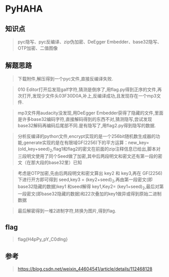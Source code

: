 # PyHAHA

## 知识点

> pyc隐写、pyc反编译、zip伪加密、DeEgger Embedder、base32隐写、OTP加密、二值图像

## 解题思路

> 下载附件,解压得到一个pyc文件,直接反编译失败.

> 010 Editor打开后发现galf字符,猜测是倒序了,用flag.py得到正序的文件,再次打开,发现少文件头03F30D0A,补上,反编译成功,且发现存在一个mp3文件.

> mp3文件用audacity没发现,用DeEgger Embedder获得了隐藏的文件,里面是许多base32编码字符,直接解码得到的东西不对,猜测隐写,尝试发现base32解码再编码后尾部不同.是有隐写了,用flag2.py得到隐写的数据.

> 分析反编译的python文件,encrypt实现的是一个256bit随机数生成器的功能,generate实现的是在有限域GF(2256)下的平方运算：new_key=(old_key+seed)<sub>2</sub>,flag1和flag2的密文在前面的zip注释信息已给出,脚本对三段明文使用了同个Seed做了加密,其中后两段明文和密文还有第一段的密文（在那大段的base32里）已知

> 考虑是OTP加密,先由后两段明文和密文算出 key2 和 key3,再在 GF(2256)下进行开方即可得到 seed,key3 = (key2+seed)<sub>2</sub>,再由第一段密文(即base32隐藏的数据)key1 和seed解得 key1,Key2= (key1+seed)<sub>2</sub>,最后对第一段密文(即base32隐藏的数据)和22次叠加的key1做异或得到原始二进制数据

> 最后解密得到一堆2进制字符,转换为图片,得到flag.

## flag

> flag{H4pPy_pY_C0dlng}

## 参考

> https://blog.csdn.net/weixin_44604541/article/details/112468128